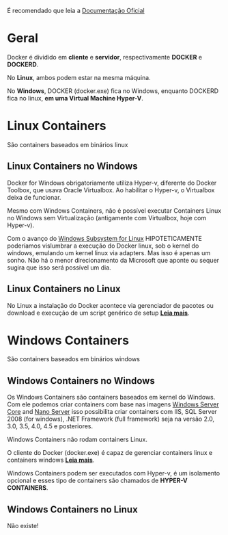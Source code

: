 É recomendado que leia a [Documentação Oficial](https://docs.docker.com/docker-for-windows/)

# Geral
Docker é dividido em **cliente** e **servidor**, respectivamente **DOCKER** e **DOCKERD**.

No **Linux**, ambos podem estar na mesma máquina.

No **Windows**, DOCKER (docker.exe) fica no Windows, enquanto DOCKERD fica no linux, **em uma Virtual Machine Hyper-V**.

# Linux Containers

São containers baseados em binários linux

## Linux Containers no Windows 

Docker for Windows obrigatoriamente utiliza Hyper-v, diferente do Docker Toolbox, que usava Oracle Virtualbox. Ao habilitar o Hyper-v, o Virtualbox deixa de funcionar.

Mesmo com Windows Containers, não é possível executar Containers Linux no Windows sem Virtualização (antigamente com Virtualbox, hoje com Hyper-v).

Com o avanço do [Windows Subsystem for Linux](http://luizcarlosfaria.net/blog/windows-subsystem-for-linux/) HIPOTETICAMENTE poderíamos vislumbrar a execução do Docker linux, sob o kernel do windows, emulando um kernel linux via adapters. Mas isso é apenas um sonho. Não há o menor direcionamento da Microsoft que aponte ou sequer sugira que isso será possível um dia.

## Linux Containers no Linux

No Linux a instalação do Docker acontece via gerenciador de pacotes ou download e execução de um script genérico de setup [**Leia mais**](https://docs.docker.com/engine/installation/).

# Windows Containers

São containers baseados em binários windows

## Windows Containers no Windows

Os Windows Containers são containers baseados em kernel do Windows. Com ele podemos criar containers com base nas imagens  [Windows Server Core](https://hub.docker.com/r/microsoft/windowsservercore/) and [Nano Server](https://hub.docker.com/r/microsoft/nanoserver/) isso possibilita criar containers com IIS, SQL Server 2008 (for windows),  .NET Framework (full framework) seja na versão 2.0, 3.0, 3.5, 4.0, 4.5 e posteriores.

Windows Containers não rodam containers Linux.

O cliente do Docker (docker.exe) é capaz de gerenciar containers linux e containers windows [**Leia mais**](https://docs.docker.com/docker-for-windows/#/switch-between-windows-and-linux-containers).

Windows Containers podem ser executados com Hyper-v, é um isolamento opcional e esses tipo de containers são chamados de **HYPER-V CONTAINERS**.

## Windows Containers no Linux

Não existe! 